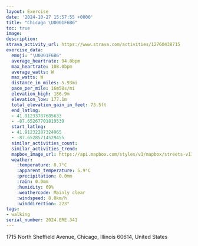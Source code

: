 ```yaml
---
layout: Exercise
date: '2024-10-27 15:57:55 +0000'
title: "Chicago \U0001F6B6"
toc: true
image:
description:
strava_activity_url: https://www.strava.com/activities/12760438715
exercise_data:
  emoji: "\U0001F6B6"
  average_heartrate: 94.8bpm
  max_heartrate: 108.0bpm
  average_watts: W
  max_watts: W
  distance_in_miles: 5.93mi
  pace_per_mile: 16m58s/mi
  elevation_high: 186.9m
  elevation_low: 177.1m
  total_elevation_gain_in_feet: 73.5ft
  end_latlng:
  - 41.91233787685633
  - -87.65267701819539
  start_latlng:
  - 41.91232287324965
  - -87.65285714529455
  similar_activities_count:
  similar_activities_trend:
  mapbox_image_url: https://api.mapbox.com/styles/v1/mapbox/streets-v11/static/path-5+787af2-1.0(ivx~F~v~uODVV%40BL%40%60%40Cp%40BjBGrCDz%40DVDHRAHHH%40xAAFBJLD%40b%40Et%40Bv%40EdBApEKz%40BvBGbCBxDMPFPPr%40hBVX~AmAp%40m%40PA%5C%40RGB%3FFJBJAdABx%40CnB%40zCBd%40DHD%40D%3FTInA%7D%40hC%7BAdAs%40%60Ai%40RG%60CGhFE%7CAIpBBrGGZCLIp%40q%40h%40%7D%40JKJE%40%40C%40%3FFPi%40v%40%7BA%5Cg%40JEl%40b%40RJPPJDhAfA%7CBhBz%40j%40PPRLnDtCh%40%5E%60%40LT%40xBExHAjCKZE%60%40%3Fd%40MJEXc%40BS%40Cj%40%40TIZ%3F~%40FrHIvCGdDCC%3FbBCvAO%60%40A%60CAx%40Hb%40%40%7CCAXFHL%40NA%5EALEDD%3FLGGICp%40%40nAHfBAb%40IVKFQ%40sACcBDa%40EmAFeB%40%5DEEECKC_%40%3F%7BH%40mBAy%40Jq%40SgCBoAC_CLyAUoCGgJ%40SBEj%40HTAu%40%5DMQEc%40%3FkC%40MDKZOHMDSFw%40Va%40DK%40OCQOMSEo%40GGECO%3FqBCo%40I%5BIGMCsAEyAOW%40MDIFEP%5D%40CBEd%40%40lBALGLMD%5DBmCAAADM%3FOAZDHAFA%3FNAHGB%3F%3FBEA%40ECJ%3FCCADBCJGEAEBADBBLGKWUIUCa%40%40gAEWEOGGMGq%40EgA%40%7DDLgB%3F_ABWAMCOAKEc%40Ee%40N_%40DyB%40a%40BUDe%40RIAo%40Mq%40C%7DE%3Fi%40BUDO%40IC%5BOKA%5DLq%40D%7DC%40mADyB%40gBHiEFs%40C%7BB%3FUBqCJ%7DB%3FmBF%7DB%40yDL_DBa%40BWCaAH%7B%40AKBD%3Fk%40Da%40R%5DVYX%5BRST_Al%40c%40%60%40Yj%40yCxBm%40h%40uAbAyArAOVANr%40%7CA%40HCHmA~%40aCxAgBpBIF%5DLWPu%40j%40_%40b%40u%40ZG%3FEEIa%40Yy%40GKK%3FMNQB%5B%5D%7B%40EY%40YCWIK%5BGAUF),pin-s-s+e5b22e(-87.65312,41.91093),pin-s-f+89ae00(-87.65302999999997,41.910929999999965)/auto/800x800?access_token=pk.eyJ1Ijoiam9zaGJlY2ttYW4iLCJhIjoiY205eWR2aDd1MWZ6djJrbXc4a3M0bWZleiJ9.XiG9OWkNcZk2QzjJbxLB4A
  weather:
    :temperature: 8.7°C
    :apparent_temperature: 5.9°C
    :precipitation: 0.0mm
    :rain: 0.0mm
    :humidity: 69%
    :weathercode: Mainly clear
    :windspeed: 8.8km/h
    :winddirection: 223°
tags:
- walking
serial_number: 2024.ERE.341
---
```

1715 North Sheffield Avenue, Chicago, Illinois 60614, United States
